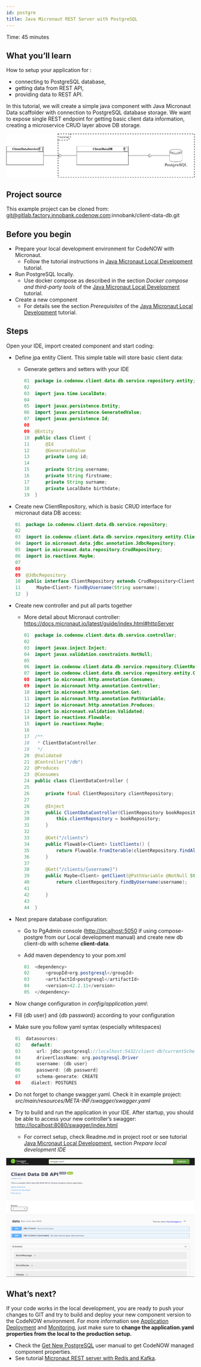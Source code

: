 ```yaml
---
id: postgre
title: Java Micronaut REST Server with PostgreSQL
---
```


Time: 45 minutes

## What you’ll learn

How to setup your application for : 

- connecting to PostgreSQL database,
- getting data from REST API, 
- providing data to REST API. 

In this tutorial, we will create a simple java component with Java Micronaut Data scaffolder with connection to PostgreSQL database storage. We want to expose single REST endpoint for getting basic client data information, creating a microservice CRUD layer above DB storage.

![clientDataDB](/docs/micronaut/postgre/img/ClientDataDB.png)

## Project source

This example project can be cloned from: git@gitlab.factory.innobank.codenow.com:innobank/client-data-db.git

## Before you begin 

- Prepare your local development environment for CodeNOW with Micronaut. 
  - Follow the tutorial instructions in [Java Micronaut Local Development](https://www.codenow.com/docs/local-development-with-codenow/java-micronaut-local-development/) tutorial.
- Run PostgreSQL locally. 
  - Use docker compose as described in the section *Docker compose and third-party tools* of the [Java Micronaut Local Development](https://www.codenow.com/docs/local-development-with-codenow/java-micronaut-local-development/) tutorial. 
- Create a new component
  - For details see the section *Prerequisites* of the [Java Micronaut Local Development](https://www.codenow.com/docs/local-development-with-codenow/java-micronaut-local-development/) tutorial.

## Steps

Open your IDE, import created component and start coding:

- Define jpa entity Client. This simple table will store basic client data:
  - Generate getters and setters with your IDE

    ```java
    01  package io.codenow.client.data.db.service.repository.entity;
    02   
    03  import java.time.LocalDate;
    04 
    05  import javax.persistence.Entity;
    06  import javax.persistence.GeneratedValue;
    07  import javax.persistence.Id;
    08 
    09  @Entity
    10  public class Client {
    11      @Id
    12      @GeneratedValue
    13      private Long id;
    14 
    15      private String username;
    16      private String firstname;
    17      private String surname;
    18      private LocalDate birthdate;
    19  }
    ```

- Create new ClientRepository, which is basic CRUD interface for micronaut data DB access:

  ```java
  01  package io.codenow.client.data.db.service.repository;
  02   
  03  import io.codenow.client.data.db.service.repository.entity.Client;
  04  import io.micronaut.data.jdbc.annotation.JdbcRepository;
  05  import io.micronaut.data.repository.CrudRepository;
  06  import io.reactivex.Maybe;
  07 
  08 
  09  @JdbcRepository
  10  public interface ClientRepository extends CrudRepository<Client, Long> {
  11      Maybe<Client> findByUsername(String username);
  12  }
  ```

- Create new controller and put all parts together
  - More detail about Micronaut controller:  https://docs.micronaut.io/latest/guide/index.html#httpServer

    ```java
    01  package io.codenow.client.data.db.service.controller;
    02 
    03  import javax.inject.Inject;
    04  import javax.validation.constraints.NotNull;
    05 
    06  import io.codenow.client.data.db.service.repository.ClientRepository;
    07  import io.codenow.client.data.db.service.repository.entity.Client;
    08  import io.micronaut.http.annotation.Consumes;
    09  import io.micronaut.http.annotation.Controller;
    10  import io.micronaut.http.annotation.Get;
    11  import io.micronaut.http.annotation.PathVariable;
    12  import io.micronaut.http.annotation.Produces;
    13  import io.micronaut.validation.Validated;
    14  import io.reactivex.Flowable;
    15  import io.reactivex.Maybe;
    16 
    17  /**
    18   * ClientDataController.
    19   */
    20  @Validated
    21  @Controller("/db")
    22  @Produces
    23  @Consumes
    24  public class ClientDataController {
    25 
    26      private final ClientRepository clientRepository;
    27   
    28      @Inject
    29      public ClientDataController(ClientRepository bookRepository) {
    30          this.clientRepository = bookRepository;
    31      }
    32 
    33      @Get("/clients")
    34      public Flowable<Client> listClients() {
    35          return Flowable.fromIterable(clientRepository.findAll());
    36      }
    37 
    38      @Get("/clients/{username}")
    39      public Maybe<Client> getClient(@PathVariable @NotNull String username) {
    40          return clientRepository.findByUsername(username);
    41 
    42      }
    43 
    44  }
    ```

- Next prepare database configuration:
  - Go to PgAdmin console ([http://localhost:5050](http://localhost:5050) if using compose-postgre from our Local development manual) and create new db client-db with scheme **client-data**.
  - Add maven dependency to your pom.xml

    ```java
    01  <dependency>
    02      <groupId>org.postgresql</groupId>
    03      <artifactId>postgresql</artifactId>
    04      <version>42.2.11</version>
    05  </dependency>
    ```

- Now change configuration in *config/application.yaml*:
- Fill {db user} and {db password} according to your configuration
- Make sure you follow yaml syntax (especially whitespaces)

  ```java
  01  datasources:
  02    default:
  03      url: jdbc:postgresql://localhost:5432/client-db?currentSchema=client-data
  04      driverClassName: org.postgresql.Driver
  05      username: {db user}
  06      password: {db password}
  07      schema-generate: CREATE
  08    dialect: POSTGRES
  ```

- Do not forget to change swagger.yaml. Check it in example project: *src/main/resources/META-INF/swagger/swagger.yaml*
- Try to build and run the application in your IDE. After startup, you should be able to access your new controller’s swagger: [http://localhost:8080/swagger/index.html](http://localhost:8080/swagger/index.html)
  - For correct setup, check Readme.md in project root or see tutorial [Java Micronaut Local Development](https://www.codenow.com/docs/local-development-with-codenow/java-micronaut-local-development/), section *Prepare local development IDE*

![clientDataDBSwagger](/docs/micronaut/postgre/img/ClientDataDB_swagger.png)

## What’s next?

If your code works in the local development, you are ready to push your changes to GIT and try to build and deploy your new component version to the CodeNOW environment. For more information see [Application Deployment](https://www.codenow.com/docs/administration-manuals/deploy-application/) and [Monitoring](https://www.codenow.com/docs/administration-manuals/deployment-monitoring/), just make sure to **change the application.yaml properties from the local to the production setup.**

- Check the [Get New PostgreSQL](https://accounts.google.com/signin/v2/identifier?continue=https%3A%2F%2Fdrive.google.com%2Fa%2Fstratox.cz%2Fopen%3Fid%3D1lgWTgsGxnYmgJqqq21htQjJZ-QrJsgSAnkcGscd_GGE&service=wise&hd=stratox.cz&sacu=1&flowName=GlifWebSignIn&flowEntry=AddSession) user manual to get CodeNOW managed component properties. 
- See tutorial [Micronaut REST server with Redis and Kafka](https://www.codenow.com/docs/java-micronaut-examples/java-micronaut-rest-server-with-redis-and-kafka/).